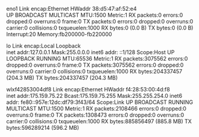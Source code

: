eno1      Link encap:Ethernet  HWaddr 38:d5:47:af:52:e4  
          UP BROADCAST MULTICAST  MTU:1500  Metric:1
          RX packets:0 errors:0 dropped:0 overruns:0 frame:0
          TX packets:0 errors:0 dropped:0 overruns:0 carrier:0
          collisions:0 txqueuelen:1000 
          RX bytes:0 (0.0 B)  TX bytes:0 (0.0 B)
          Interrupt:20 Memory:fb200000-fb220000 

lo        Link encap:Local Loopback  
          inet addr:127.0.0.1  Mask:255.0.0.0
          inet6 addr: ::1/128 Scope:Host
          UP LOOPBACK RUNNING  MTU:65536  Metric:1
          RX packets:3075562 errors:0 dropped:0 overruns:0 frame:0
          TX packets:3075562 errors:0 dropped:0 overruns:0 carrier:0
          collisions:0 txqueuelen:1000 
          RX bytes:204337457 (204.3 MB)  TX bytes:204337457 (204.3 MB)

wlxf42853004df8 Link encap:Ethernet  HWaddr f4:28:53:00:4d:f8  
          inet addr:175.159.75.22  Bcast:175.159.75.255  Mask:255.255.254.0
          inet6 addr: fe80::957e:12dc:df79:3f43/64 Scope:Link
          UP BROADCAST RUNNING MULTICAST  MTU:1500  Metric:1
          RX packets:2108466 errors:0 dropped:0 overruns:0 frame:0
          TX packets:1308473 errors:0 dropped:0 overruns:0 carrier:0
          collisions:0 txqueuelen:1000 
          RX bytes:885856497 (885.8 MB)  TX bytes:596289214 (596.2 MB)

